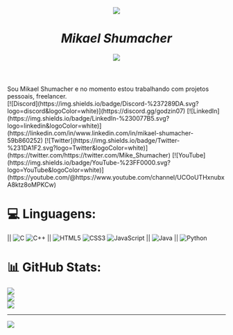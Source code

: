 <header>
  <img src="![image](https://github.com/Mikael-Shumacher/Mikael-Shumacher/assets/87154081/d56701f9-b7e2-48f6-a529-c637e7d60069)">
  <h1 style=text-align:center><i>Mikael Shumacher</i></h1>
  <nav><a href="https://discord.gg/godzin07"><img src="https://img.shields.io/badge/Discord-%237289DA.svg?logo=discord&logoColor=white"></a></nav>
</header>
Sou Mikael Shumacher e no momento estou trabalhando com projetos pessoais, freelancer.<br> 
[![Discord](https://img.shields.io/badge/Discord-%237289DA.svg?logo=discord&logoColor=white)](https://discord.gg/godzin07) [![LinkedIn](https://img.shields.io/badge/LinkedIn-%230077B5.svg?logo=linkedin&logoColor=white)](https://linkedin.com/in/www.linkedin.com/in/mikael-shumacher-59b860252) [![Twitter](https://img.shields.io/badge/Twitter-%231DA1F2.svg?logo=Twitter&logoColor=white)](https://twitter.com/https://twitter.com/Mike_Shumacher) [![YouTube](https://img.shields.io/badge/YouTube-%23FF0000.svg?logo=YouTube&logoColor=white)](https://youtube.com/@https://www.youtube.com/channel/UCOoUTHxnubxA8ktz8oMPKCw) 

# 💻 Linguagens:
|| ![C](https://img.shields.io/badge/c-%2300599C.svg?style=for-the-badge&logo=c&logoColor=white) ![C++](https://img.shields.io/badge/c++-%2300599C.svg?style=for-the-badge&logo=c%2B%2B&logoColor=white) ||  ![HTML5](https://img.shields.io/badge/html5-%23E34F26.svg?style=for-the-badge&logo=html5&logoColor=white) ![CSS3](https://img.shields.io/badge/css3-%231572B6.svg?style=for-the-badge&logo=css3&logoColor=white) ![JavaScript](https://img.shields.io/badge/javascript-%23323330.svg?style=for-the-badge&logo=javascript&logoColor=%23F7DF1E)  || ![Java](https://img.shields.io/badge/java-%23ED8B00.svg?style=for-the-badge&logo=openjdk&logoColor=white)  ||  ![Python](https://img.shields.io/badge/python-3670A0?style=for-the-badge&logo=python&logoColor=ffdd54) 

# 📊 GitHub Stats:
![](https://github-readme-stats.vercel.app/api?username=GODZUERO&theme=highcontrast&hide_border=false&include_all_commits=true&count_private=true)<br/>
![](https://github-readme-streak-stats.herokuapp.com/?user=GODZUERO&theme=highcontrast&hide_border=false)<br/>
![](https://github-readme-stats.vercel.app/api/top-langs/?username=GODZUERO&theme=highcontrast&hide_border=false&include_all_commits=true&count_private=true&layout=compact)

---
[![](https://visitcount.itsvg.in/api?id=GODZUERO&icon=0&color=0)](https://visitcount.itsvg.in)

<!-- Proudly created with GPRM ( https://gprm.itsvg.in ) -->
